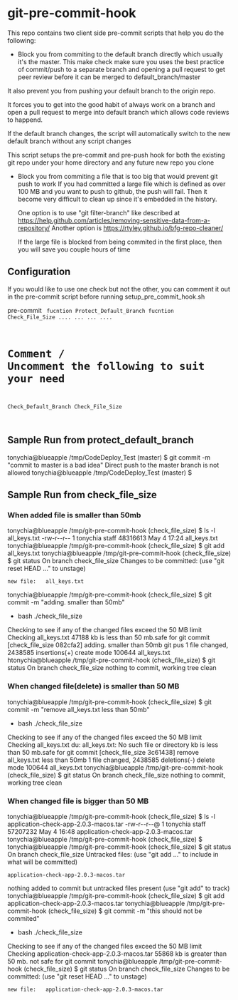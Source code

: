 
# git-pre-commit-hook 
This repo contains two client side pre-commit scripts that help you do the following:

* Block you from commiting to the default branch directly which usually it's the master. 
  This make check make sure you uses the best practice of commit/push to a separate branch and 
  opening a pull request to get peer review before it can be merged to default_branch/master

It also prevent you from pushing your default branch to the origin repo.

It forces you to get into the good habit of always work on a branch and open a pull request to merge into default branch which allows code reviews to happend.

If the default branch changes, the script will automatically switch to the new default branch without any script changes

This script setups the pre-commit and pre-push hook for both the existing git repo under your home directory and any future new repo you clone


* Block you from commiting a file that is too big that would prevent git push to work
  If you had committed a large file which is defined as over 100 MB and you want to push to github, the push will fail.
  Then it become very difficult to clean up since it's embedded in the history.

  One option is to use "git filter-branch" like described at https://help.github.com/articles/removing-sensitive-data-from-a-repository/
  Another option is https://rtyley.github.io/bfg-repo-cleaner/
  
  If the large file is blocked from being commited in the first place, then you will save you couple hours of time

## Configuration
If you would like to use one check but not the other, you can comment it out in the pre-commit script before running setup_pre_commit_hook.sh

pre-commit
<code>
fucntion Protect_Default_Branch
fucntion Check_File_Size
....
...
...
....
# Comment / Uncomment the following to suit your need
Check_Default_Branch
Check_File_Size

</code>

## Sample Run from protect_default_branch

tonychia@blueapple /tmp/CodeDeploy_Test (master) $ git commit -m "commit to master is a bad idea"
Direct push to the master branch is not allowed
tonychia@blueapple /tmp/CodeDeploy_Test (master) $


## Sample Run from check_file_size

### When added file is smaller than 50mb
tonychia@blueapple /tmp/git-pre-commit-hook (check_file_size) $ ls -l all_keys.txt
-rw-r--r--  1 tonychia  staff  48316613 May  4 17:24 all_keys.txt
tonychia@blueapple /tmp/git-pre-commit-hook (check_file_size) $ git add all_keys.txt
tonychia@blueapple /tmp/git-pre-commit-hook (check_file_size) $ git status
On branch check_file_size
Changes to be committed:
  (use "git reset HEAD <file>..." to unstage)

	new file:   all_keys.txt

tonychia@blueapple /tmp/git-pre-commit-hook (check_file_size) $ git commit -m "adding. smaller than 50mb"
+ bash ./check_file_size

Checking to see if any of the changed files exceed the 50 MB limit
Checking all_keys.txt
  47188 kb is less than 50 mb.safe for git commit
[check_file_size 082cfa2] adding. smaller than 50mb
git pus 1 file changed, 2438585 insertions(+)
 create mode 100644 all_keys.txt
htonychia@blueapple /tmp/git-pre-commit-hook (check_file_size) $ git status
On branch check_file_size
nothing to commit, working tree clean

### When changed file(delete) is smaller than 50 MB
tonychia@blueapple /tmp/git-pre-commit-hook (check_file_size) $ git commit -m "remove all_keys.txt less than 50mb"
+ bash ./check_file_size

Checking to see if any of the changed files exceed the 50 MB limit
Checking all_keys.txt
du: all_keys.txt: No such file or directory
   kb is less than 50 mb.safe for git commit
[check_file_size 3c61438] remove all_keys.txt less than 50mb
 1 file changed, 2438585 deletions(-)
 delete mode 100644 all_keys.txt
 tonychia@blueapple /tmp/git-pre-commit-hook (check_file_size) $ git status
 On branch check_file_size
 nothing to commit, working tree clean

### When changed file is bigger than 50 MB 
tonychia@blueapple /tmp/git-pre-commit-hook (check_file_size) $ ls -l application-check-app-2.0.3-macos.tar
-rw-r--r--@ 1 tonychia  staff  57207232 May  4 16:48 application-check-app-2.0.3-macos.tar
tonychia@blueapple /tmp/git-pre-commit-hook (check_file_size) $
tonychia@blueapple /tmp/git-pre-commit-hook (check_file_size) $ git status
On branch check_file_size
Untracked files:
  (use "git add <file>..." to include in what will be committed)

	application-check-app-2.0.3-macos.tar

nothing added to commit but untracked files present (use "git add" to track)
tonychia@blueapple /tmp/git-pre-commit-hook (check_file_size) $ git add application-check-app-2.0.3-macos.tar
tonychia@blueapple /tmp/git-pre-commit-hook (check_file_size) $ git commit -m "this should not be commited"
+ bash ./check_file_size

Checking to see if any of the changed files exceed the 50 MB limit
Checking application-check-app-2.0.3-macos.tar
  55868 kb is greater than 50 mb. not safe for git commit
tonychia@blueapple /tmp/git-pre-commit-hook (check_file_size) $ git status
On branch check_file_size
Changes to be committed:
  (use "git reset HEAD <file>..." to unstage)

	new file:   application-check-app-2.0.3-macos.tar

